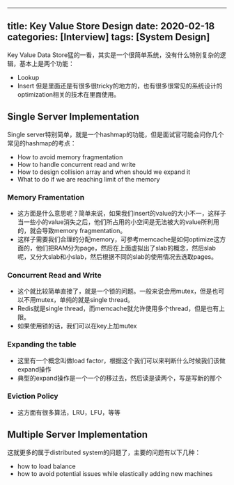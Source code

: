 
---
title: Key Value Store Design
date: 2020-02-18
categories: [Interview]
tags: [System Design]
---

Key Value Data Store猛的一看，其实是一个很简单系统，没有什么特别复杂的逻辑，基本上是两个功能：
* Lookup
* Insert
但是里面还是有很多很tricky的地方的，也有很多很常见的系统设计的optimization相关的技术在里面使用。

## Single Server Implementation
Single server特别简单，就是一个hashmap的功能，但是面试官可能会问你几个常见的hashmap的考点：
* How to avoid memory fragmentation
* How to handle concurrent read and write
* How to design collision array and when should we expand it
* What to do if we are reaching limit of the memory

### Memory Framentation
* 这方面是什么意思呢？简单来说，如果我们insert的value的大小不一，这样子当一些小的value消失之后，他们所占用的小空间是无法被大的value所利用的，就会导致memory fragmentation。
* 这样子需要我们合理的分配memory，可参考memcache是如何optimize这方面的，他们把RAM分为page，然后在上面虚拟出了slab的概念，然后slab呢，又分大slab和小slab，然后根据不同的slab的使用情况去选取pages。

### Concurrent Read and Write
* 这个就比较简单直接了，就是一个锁的问题。一般来说会用mutex，但是也可以不用mutex，单纯的就是single thread。
* Redis就是single thread，而memcache就允许使用多个thread，但是也有上限。
* 如果使用锁的话，我们可以在key上加mutex

### Expanding the table
* 这里有一个概念叫做load factor，根据这个我们可以来判断什么时候我们该做expand操作
* 典型的expand操作是一个一个的移过去，然后读是读两个，写是写新的那个

### Eviction Policy
* 这方面有很多算法，LRU，LFU，等等


## Multiple Server Implementation
这就更多的属于distributed system的问题了，主要的问题有以下几种：
* how to load balance
* how to avoid potential issues while elastically adding new machines

